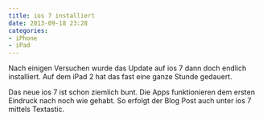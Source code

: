 ```yaml
---
title: ios 7 installiert
date: 2013-09-18 23:28
categories: 
- iPhone
- iPad
---
```

Nach einigen Versuchen wurde das Update auf ios 7 dann doch endlich installiert. Auf dem iPad 2 hat das fast eine ganze Stunde gedauert.

Das neue ios 7 ist schon ziemlich bunt. Die Apps funktionieren dem ersten Eindruck nach noch wie gehabt. So erfolgt der Blog Post auch unter ios 7 mittels Textastic.